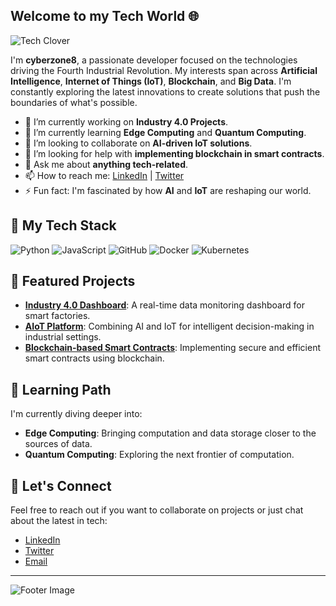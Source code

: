 

## Welcome to my Tech World 🌐

![Tech Clover](https://link-a-tu-trebol-tecnologico.com) <!-- Aquí inserta la URL de tu trébol tecnológico -->

I'm **cyberzone8**, a passionate developer focused on the technologies driving the Fourth Industrial Revolution. My interests span across **Artificial Intelligence**, **Internet of Things (IoT)**, **Blockchain**, and **Big Data**. I'm constantly exploring the latest innovations to create solutions that push the boundaries of what's possible.

- 🔭 I’m currently working on **Industry 4.0 Projects**.
- 🌱 I’m currently learning **Edge Computing** and **Quantum Computing**.
- 👯 I’m looking to collaborate on **AI-driven IoT solutions**.
- 🤔 I’m looking for help with **implementing blockchain in smart contracts**.
- 💬 Ask me about **anything tech-related**.
- 📫 How to reach me: [LinkedIn](https://linkedin.com/in/your-profile) | [Twitter](https://twitter.com/your-profile)
- ⚡ Fun fact: I'm fascinated by how **AI** and **IoT** are reshaping our world.

## 🚀 My Tech Stack

![Python](https://img.shields.io/badge/-Python-0044cc?style=flat&logo=python&logoColor=white)
![JavaScript](https://img.shields.io/badge/-JavaScript-008080?style=flat&logo=javascript&logoColor=white)
![GitHub](https://img.shields.io/badge/-GitHub-8B0000?style=flat&logo=github&logoColor=white)
![Docker](https://img.shields.io/badge/-Docker-2496ED?style=flat&logo=docker&logoColor=white)
![Kubernetes](https://img.shields.io/badge/-Kubernetes-326CE5?style=flat&logo=kubernetes&logoColor=white)

## 🌟 Featured Projects

- [**Industry 4.0 Dashboard**](https://github.com/cyberzone8/industry-4-dashboard): A real-time data monitoring dashboard for smart factories.
- [**AIoT Platform**](https://github.com/cyberzone8/aiot-platform): Combining AI and IoT for intelligent decision-making in industrial settings.
- [**Blockchain-based Smart Contracts**](https://github.com/cyberzone8/blockchain-smart-contracts): Implementing secure and efficient smart contracts using blockchain.

## 🧠 Learning Path

I'm currently diving deeper into:

- **Edge Computing**: Bringing computation and data storage closer to the sources of data.
- **Quantum Computing**: Exploring the next frontier of computation.

## 💬 Let's Connect

Feel free to reach out if you want to collaborate on projects or just chat about the latest in tech:

- [LinkedIn](https://linkedin.com/in/your-profile)
- [Twitter](https://twitter.com/your-profile)
- [Email](mailto:your-email@example.com)

---

![Footer Image](https://link-a-tu-imagen-final.com) <!-- Puedes agregar una imagen final que refuerce la estética tecnológica -->

